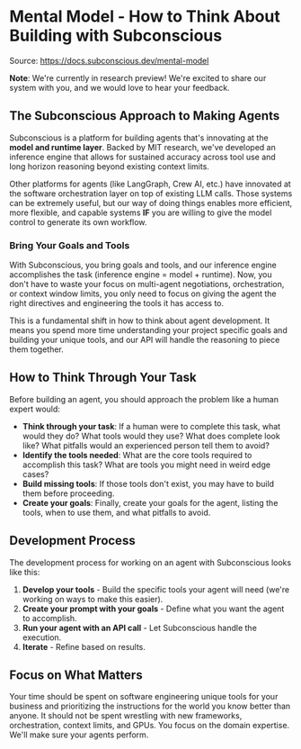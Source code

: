 # Mental Model - How to Think About Building with Subconscious

Source: https://docs.subconscious.dev/mental-model

**Note**: We're currently in research preview! We're excited to share our system with you, and we would love to hear your feedback.

## The Subconscious Approach to Making Agents

Subconscious is a platform for building agents that's innovating at the **model and runtime layer**. Backed by MIT research, we've developed an inference engine that allows for sustained accuracy across tool use and long horizon reasoning beyond existing context limits.

Other platforms for agents (like LangGraph, Crew AI, etc.) have innovated at the software orchestration layer on top of existing LLM calls. Those systems can be extremely useful, but our way of doing things enables more efficient, more flexible, and capable systems **IF** you are willing to give the model control to generate its own workflow.

### Bring Your Goals and Tools

With Subconscious, you bring goals and tools, and our inference engine accomplishes the task (inference engine = model + runtime). Now, you don't have to waste your focus on multi-agent negotiations, orchestration, or context window limits, you only need to focus on giving the agent the right directives and engineering the tools it has access to.

This is a fundamental shift in how to think about agent development. It means you spend more time understanding your project specific goals and building your unique tools, and our API will handle the reasoning to piece them together.

## How to Think Through Your Task

Before building an agent, you should approach the problem like a human expert would:

- **Think through your task**: If a human were to complete this task, what would they do? What tools would they use? What does complete look like? What pitfalls would an experienced person tell them to avoid?
- **Identify the tools needed**: What are the core tools required to accomplish this task? What are tools you might need in weird edge cases?
- **Build missing tools**: If those tools don't exist, you may have to build them before proceeding.
- **Create your goals**: Finally, create your goals for the agent, listing the tools, when to use them, and what pitfalls to avoid.

## Development Process

The development process for working on an agent with Subconscious looks like this:

1. **Develop your tools** - Build the specific tools your agent will need (we're working on ways to make this easier).
2. **Create your prompt with your goals** - Define what you want the agent to accomplish.
3. **Run your agent with an API call** - Let Subconscious handle the execution.
4. **Iterate** - Refine based on results.

## Focus on What Matters

Your time should be spent on software engineering unique tools for your business and prioritizing the instructions for the world you know better than anyone. It should not be spent wrestling with new frameworks, orchestration, context limits, and GPUs. You focus on the domain expertise. We'll make sure your agents perform.
